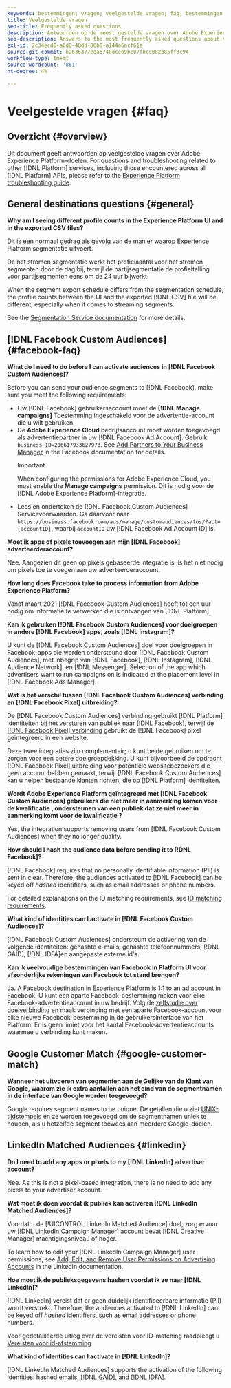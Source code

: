 ```yaml
---
keywords: bestemmingen; vragen; veelgestelde vragen; faq; bestemmingen - vk
title: Veelgestelde vragen
seo-title: Frequently asked questions
description: Antwoorden op de meest gestelde vragen over Adobe Experience Platform-bestemmingen
seo-description: Answers to the most frequently asked questions about Adobe Experience Platform destinations
exl-id: 2c34ecd0-a6d0-48dd-86b0-a144a6acf61a
source-git-commit: b2636377eda6740dceb9bc07fbcc082b85ff3c94
workflow-type: tm+mt
source-wordcount: '861'
ht-degree: 4%

---
```


# Veelgestelde vragen {#faq}

## Overzicht {#overview}

Dit document geeft antwoorden op veelgestelde vragen over Adobe Experience Platform-doelen. For questions and troubleshooting related to other [!DNL Platform] services, including those encountered across all [!DNL Platform] APIs, please refer to the [Experience Platform troubleshooting guide](../landing/troubleshooting.md).

## General destinations questions {#general}

**Why am I seeing different profile counts in the Experience Platform UI and in the exported CSV files?**

Dit is een normaal gedrag als gevolg van de manier waarop Experience Platform segmentatie uitvoert.

De het stromen segmentatie werkt het profielaantal voor het stromen segmenten door de dag bij, terwijl de partijsegmentatie de profieltelling voor partijsegmenten eens om de 24 uur bijwerkt.

When the segment export schedule differs from the segmentation schedule, the profile counts between the UI and the exported [!DNL CSV] file will be different, especially when it comes to streaming segments.

See the [Segmentation Service documentation](../segmentation/home.md) for more details.

## [!DNL Facebook Custom Audiences] {#facebook-faq}

**What do I need to do before I can activate audiences in [!DNL Facebook Custom Audiences]?**

Before you can send your audience segments to [!DNL Facebook], make sure you meet the following requirements:

* Uw [!DNL Facebook] gebruikersaccount moet de **[!DNL Manage campaigns]** Toestemming ingeschakeld voor de advertentie-account die u wilt gebruiken.
* De **Adobe Experience Cloud** bedrijfsaccount moet worden toegevoegd als advertentiepartner in uw [!DNL Facebook Ad Account]. Gebruik `business ID=206617933627973`. See [Add Partners to Your Business Manager](https://www.facebook.com/business/help/1717412048538897) in the Facebook documentation for details.
   >[!IMPORTANT]
   >
   > When configuring the permissions for Adobe Experience Cloud, you must enable the **Manage campaigns** permission. Dit is nodig voor de [!DNL Adobe Experience Platform]-integratie.
* Lees en onderteken de [!DNL Facebook Custom Audiences] Servicevoorwaarden. Ga daarvoor naar `https://business.facebook.com/ads/manage/customaudiences/tos/?act=[accountID]`, waarbij `accountID` uw [!DNL Facebook Ad Account ID] is.

**Moet ik apps of pixels toevoegen aan mijn [!DNL Facebook] adverteerderaccount?**

Nee. Aangezien dit geen op pixels gebaseerde integratie is, is het niet nodig om pixels toe te voegen aan uw adverteerderaccount.

**How long does Facebook take to process information from Adobe Experience Platform?**

Vanaf maart 2021 [!DNL Facebook Custom Audiences] heeft tot een uur nodig om informatie te verwerken die is ontvangen van [!DNL Platform].

**Kan ik gebruiken [!DNL Facebook Custom Audiences] voor doelgroepen in andere [!DNL Facebook] apps, zoals [!DNL Instagram]?**

U kunt de [!DNL Facebook Custom Audiences] doel voor doelgroepen in Facebook-apps die worden ondersteund door [!DNL Facebook Custom Audiences], met inbegrip van [!DNL Facebook], [!DNL Instagram], [!DNL Audience Network], en [!DNL Messenger]. Selection of the app which advertisers want to run campaigns on is indicated at the placement level in [!DNL Facebook Ads Manager].

**Wat is het verschil tussen [!DNL Facebook Custom Audiences] verbinding en [!DNL Facebook Pixel] uitbreiding?**

De [!DNL Facebook Custom Audiences] verbinding gebruikt [!DNL Platform] identiteiten bij het versturen van publiek naar [!DNL Facebook], terwijl de [[!DNL Facebook Pixel] verbinding](../destinations/catalog/advertising/facebook-pixel.md) gebruikt de [!DNL Facebook] pixel geïntegreerd in een website.

Deze twee integraties zijn complementair; u kunt beide gebruiken om te zorgen voor een betere doelgroepdekking. U kunt bijvoorbeeld de opdracht [!DNL Facebook Pixel] uitbreiding voor potentiële websitebezoekers die geen account hebben gemaakt, terwijl [!DNL Facebook Custom Audiences] kan u helpen bestaande klanten richten, die op [!DNL Platform] identiteiten.

**Wordt Adobe Experience Platform geïntegreerd met [!DNL Facebook Custom Audiences] gebruikers die niet meer in aanmerking komen voor de kwalificatie , ondersteunen van een publiek dat ze niet meer in aanmerking komt voor de kwalificatie ?**

Yes, the integration supports removing users from [!DNL Facebook Custom Audiences] when they no longer qualify.

**How should I hash the audience data before sending it to [!DNL Facebook]?**

[!DNL Facebook] requires that no personally identifiable information (PII) is sent in clear. Therefore, the audiences activated to [!DNL Facebook] can be keyed off *hashed* identifiers, such as email addresses or phone numbers.

For detailed explanations on the ID matching requirements, see [ID matching requirements](catalog/social/facebook.md#id-matching-requirements).

**What kind of identities can I activate in [!DNL Facebook Custom Audiences]?**

[!DNL Facebook Custom Audiences] ondersteunt de activering van de volgende identiteiten: gehashte e-mails, gehashte telefoonnummers, [!DNL GAID], [!DNL IDFA]en aangepaste externe id&#39;s.

**Kan ik veelvoudige bestemmingen van Facebook in Platform UI voor afzonderlijke rekeningen van Facebook tot stand brengen?**

Ja. A Facebook destination in Experience Platform is 1:1 to an ad account in Facebook. U kunt een aparte Facebook-bestemming maken voor elke Facebook-advertentieaccount in uw bedrijf. Volg de [zelfstudie over doelverbinding](/help/destinations/ui/connect-destination.md) en maak verbinding met een aparte Facebook-account voor elke nieuwe Facebook-bestemming in de gebruikersinterface van het Platform. Er is geen limiet voor het aantal Facebook-advertentieaccounts waarmee u verbinding kunt maken.

## Google Customer Match {#google-customer-match}

**Wanneer het uitvoeren van segmenten aan de Gelijke van de Klant van Google, waarom zie ik extra aantallen aan het eind van de segmentnamen in de interface van Google worden toegevoegd?**

Google requires segment names to be unique. De getallen die u ziet [UNIX-tijdstempels](https://www.unixtimestamp.com/) en ze worden toegevoegd om de segmentnamen uniek te houden, als u hetzelfde segment toewees aan meerdere Google-doelen.

## LinkedIn Matched Audiences {#linkedin}

**Do I need to add any apps or pixels to my [!DNL LinkedIn] advertiser account?**

Nee. As this is not a pixel-based integration, there is no need to add any pixels to your advertiser account.

**Wat moet ik doen voordat ik publiek kan activeren [!DNL LinkedIn Matched Audiences]?**

Voordat u de [!UICONTROL LinkedIn Matched Audience] doel, zorg ervoor uw [!DNL LinkedIn Campaign Manager] account bevat [!DNL Creative Manager] machtigingsniveau of hoger.

To learn how to edit your [!DNL LinkedIn Campaign Manager] user permissions, see [Add, Edit, and Remove User Permissions on Advertising Accounts](https://www.linkedin.com/help/lms/answer/5753) in the LinkedIn documentation.

**Hoe moet ik de publieksgegevens hashen voordat ik ze naar [!DNL LinkedIn]?**

[!DNL LinkedIn] vereist dat er geen duidelijk identificeerbare informatie (PII) wordt verstrekt. Therefore, the audiences activated to [!DNL LinkedIn] can be keyed off *hashed* identifiers, such as email addresses or phone numbers.

Voor gedetailleerde uitleg over de vereisten voor ID-matching raadpleegt u [Vereisten voor id-afstemming](catalog/social/linkedin.md#id-matching-requirements).

**What kind of identities can I activate in [!DNL LinkedIn]?**

[!DNL LinkedIn Matched Audiences] supports the activation of the following identities: hashed emails, [!DNL GAID], and [!DNL IDFA].
